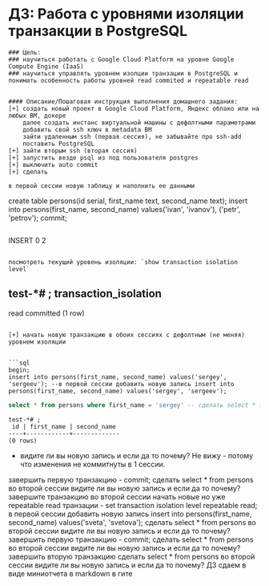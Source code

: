 # ДЗ: Работа с уровнями изоляции транзакции в PostgreSQL

```
### Цель:
### научиться работать с Google Cloud Platform на уровне Google Compute Engine (IaaS)
### научиться управлять уровнем изолции транзации в PostgreSQL и понимать особенность работы уровней read commited и repeatable read


#### Описание/Пошаговая инструкция выполнения домашнего задания:
[+] создать новый проект в Google Cloud Platform, Яндекс облако или на любых ВМ, докере
    далее создать инстанс виртуальной машины с дефолтными параметрами
    добавить свой ssh ключ в metadata ВМ
    зайти удаленным ssh (первая сессия), не забывайте про ssh-add
    поставить PostgreSQL
[+] зайти вторым ssh (вторая сессия)
[+] запустить везде psql из под пользователя postgres
[+] выключить auto commit
[+] сделать

в первой сессии новую таблицу и наполнить ее данными 

```
create table persons(id serial, first_name text, second_name text);
insert into persons(first_name, second_name) values('ivan', 'ivanov'), ('petr', 'petrov'); 
commit;
```

```
INSERT 0 2
```

посмотреть текущий уровень изоляции: `show transaction isolation level`
```
test-*# ;
 transaction_isolation
-----------------------
 read committed
(1 row)
```

[+] начать новую транзакцию в обоих сессиях с дефолтным (не меняя) уровнем изоляции


```sql
begin;
insert into persons(first_name, second_name) values('sergey', 'sergeev'); --в первой сессии добавить новую запись insert into persons(first_name, second_name) values('sergey', 'sergeev');
```

```sql
select * from persons where first_name = 'sergey' -- сделать select * from persons во второй сессии
```
```
test-*# ;
 id | first_name | second_name
----+------------+-------------
(0 rows)
```

* видите ли вы новую запись и если да то почему?
Не вижу - потому что изменения не коммитнуты в 1 сессии.




завершить первую транзакцию - commit;
сделать select * from persons во второй сессии
видите ли вы новую запись и если да то почему?
завершите транзакцию во второй сессии
начать новые но уже repeatable read транзации - set transaction isolation level repeatable read;
в первой сессии добавить новую запись insert into persons(first_name, second_name) values('sveta', 'svetova');
сделать select * from persons во второй сессии
видите ли вы новую запись и если да то почему?
завершить первую транзакцию - commit;
сделать select * from persons во второй сессии
видите ли вы новую запись и если да то почему?
завершить вторую транзакцию
сделать select * from persons во второй сессии
видите ли вы новую запись и если да то почему? ДЗ сдаем в виде миниотчета в markdown в гите
